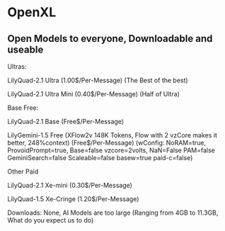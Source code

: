 # OpenXL
## Open Models to everyone, Downloadable and useable


Ultras:

LilyQuad-2.1 Ultra (1.00$/Per-Message)  (The Best of the best)

LilyQuad-2.1 Ultra Mini (0.40$/Per-Message) (Half of Ultra)

Base Free:

LilyQuad-2.1 Base (Free$/Per-Message)

LilyGemini-1.5 Free (XFlow2v 148K Tokens, Flow with 2 vzCore makes it better, 248%context) (Free$/Per-Message)  (wConfig: NoRAM=true, ProvoidPrompt=true, Base=false vzcore=2volts, NaN=False PAM=false GeminiSearch=false Scaleable=false basew=true paid-c=false)

Other Paid

LilyQuad-2.1 Xe-mini (0.30$/Per-Message) 

LilyQuad-1.5 Xe-Cringe (1.20$/Per-Message)

Downloads: None, AI Models are too large (Ranging from 4GB to 11.3GB, What do you expect us to do)
